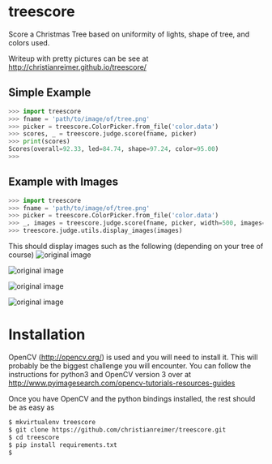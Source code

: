 # treescore
Score a Christmas Tree based on uniformity of lights, shape of tree, and colors used.

Writeup with pretty pictures can be see at
http://christianreimer.github.io/treescore/

## Simple Example

```python
>>> import treescore
>>> fname = 'path/to/image/of/tree.png'
>>> picker = treescore.ColorPicker.from_file('color.data')
>>> scores, _ = treescore.judge.score(fname, picker)
>>> print(scores)
Scores(overall=92.33, led=84.74, shape=97.24, color=95.00)
>>>
```

## Example with Images
```python
>>> import treescore
>>> fname = 'path/to/image/of/tree.png'
>>> picker = treescore.ColorPicker.from_file('color.data')
>>> _, images = treescore.judge.score(fname, picker, width=500, images=True)
>>> treescore.judge.utils.display_images(images)
```

This should display images such as the following (depending on your tree of
course)
![original image](../readme/readme_original.png)

![original image](../readme/readme_contour.png)

![original image](../readme/readme_leds.png)

![original image](../readme/readme_sketched.png)


# Installation

OpenCV (http://opencv.org/) is used and you will need to install it. This will
probably be the biggest challenge you will encounter. You can follow the
instructions for python3 and OpenCV version 3 over at
http://www.pyimagesearch.com/opencv-tutorials-resources-guides

Once you have OpenCV and the python bindings installed, the rest should be as
easy as

```bash
$ mkvirtualenv treescore
$ git clone https://github.com/christianreimer/treescore.git
$ cd treescore
$ pip install requirements.txt
$
```

